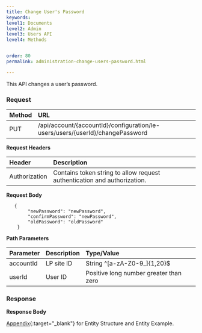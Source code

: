 ```yaml
---
title: Change User's Password
keywords:
level1: Documents
level2: Admin
level3: Users API
level4: Methods


order: 80
permalink: administration-change-users-password.html

---
```


This API changes a user’s password.

### Request

| Method|      URL  |
 |:--------|  :---  |
 |PUT | /api/account/{accountId}/configuration/le-users/users/{userId}/changePassword |

**Request Headers**

 |Header|         Description  |
 |:------ |       :--------  |
 |Authorization  |Contains token string to allow request authentication and authorization.  |

**Request Body**
 
       {
            "newPassword": "newPassword",
            "confirmPassword": "newPassword",
            "oldPassword": "oldPassword"
        }

**Path Parameters**

 |Parameter|  Description|  Type/Value| 
 |:------    |:--------    |:--------|
 |accountId|  LP site ID|   String ^[a-zA-Z0-9_]{1,20}$|
 |userId|  User ID|   Positive long number greater than zero|

### Response

**Response Body**

[Appendix](administration-users-appendix.html){:target="_blank"} for Entity Structure and Entity Example.


